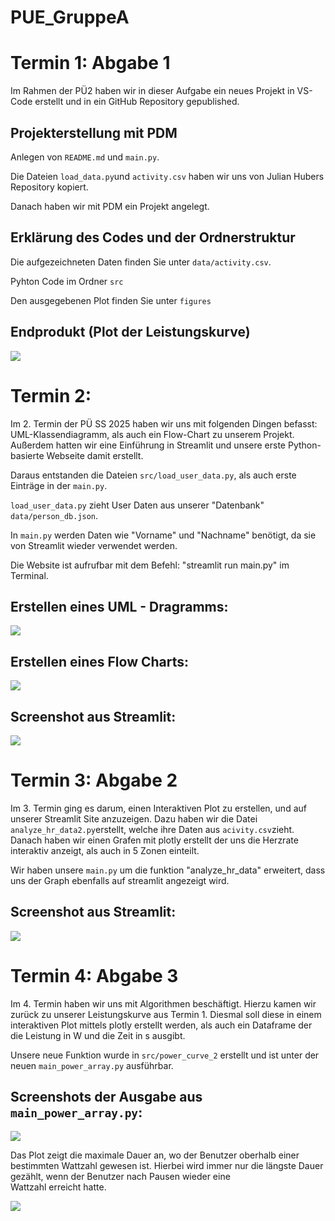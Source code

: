 # PUE_GruppeA

# Termin 1: Abgabe 1
Im Rahmen der PÜ2 haben wir in dieser Aufgabe ein neues Projekt in VS-Code erstellt und in ein GitHub Repository gepublished. 

## Projekterstellung mit PDM
Anlegen von `README.md` und `main.py`.

Die Dateien `load_data.py`und `activity.csv` haben wir uns von Julian Hubers Repository kopiert.

Danach haben wir mit PDM ein Projekt angelegt.

## Erklärung des Codes und der Ordnerstruktur
Die aufgezeichneten Daten finden Sie unter `data/activity.csv`.

Pyhton Code im Ordner `src`

Den ausgegebenen Plot finden Sie unter `figures`

## Endprodukt (Plot der Leistungskurve)
![](figures/power_curve.png)

# Termin 2:

Im 2. Termin der PÜ SS 2025 haben wir uns mit folgenden Dingen befasst: UML-Klassendiagramm, als auch ein Flow-Chart zu unserem Projekt. 
Außerdem hatten wir eine Einführung in Streamlit und unsere erste Python-basierte Webseite damit erstellt.

Daraus entstanden die Dateien `src/load_user_data.py`, als auch erste Einträge in der `main.py`.

`load_user_data.py` zieht User Daten aus unserer "Datenbank" `data/person_db.json`.

In `main.py` werden Daten wie "Vorname" und "Nachname" benötigt, da sie von Streamlit wieder verwendet werden.

Die Website ist aufrufbar mit dem Befehl: "streamlit run main.py" im Terminal.

## Erstellen eines UML - Dragramms:

![](Docs/UML1.png)

## Erstellen eines Flow Charts:

![](Docs/ekg_data._acticity.svg)

## Screenshot aus Streamlit:

![](figures/Screenshot_EKG_Termin2.png)

# Termin 3: Abgabe 2

Im 3. Termin ging es darum, einen Interaktiven Plot zu erstellen, und auf unserer Streamlit Site anzuzeigen. Dazu haben wir die Datei `analyze_hr_data2.py`erstellt, welche ihre Daten aus `acivity.csv`zieht. Danach haben wir einen Grafen mit plotly erstellt der uns die Herzrate interaktiv anzeigt, als auch in 5 Zonen einteilt.

Wir haben unsere `main.py` um die funktion "analyze_hr_data" erweitert, dass uns der Graph ebenfalls auf streamlit angezeigt wird.

## Screenshot aus Streamlit:

![](figures/Screenshot_HR_Termin3.png)

# Termin 4: Abgabe 3

Im 4. Termin haben wir uns mit Algorithmen beschäftigt.
Hierzu kamen wir zurück zu unserer Leistungskurve aus Termin 1. Diesmal soll diese in einem interaktiven Plot mittels plotly erstellt werden, als auch ein Dataframe der die Leistung in W und die Zeit in s ausgibt. 

Unsere neue Funktion wurde in `src/power_curve_2` erstellt und ist unter der neuen `main_power_array.py` ausführbar.

## Screenshots der Ausgabe aus `main_power_array.py`:

![](figures/Screenshot_power_curve2.png)

Das Plot zeigt die maximale Dauer an, wo der Benutzer oberhalb einer bestimmten Wattzahl gewesen ist. Hierbei wird immer nur die längste Dauer gezählt, wenn der Benutzer nach Pausen wieder eine Wattzahl erreicht hatte.

![](figures/Screenshot_df_power_curve.png)